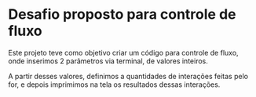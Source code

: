 # Desafio proposto para controle de fluxo

Este projeto teve como objetivo criar um código para controle de fluxo, onde inserimos 2 parâmetros via terminal, de valores inteiros.

A partir desses valores, definimos a quantidades de interações feitas pelo for, e depois imprimimos na tela os resultados dessas interações.